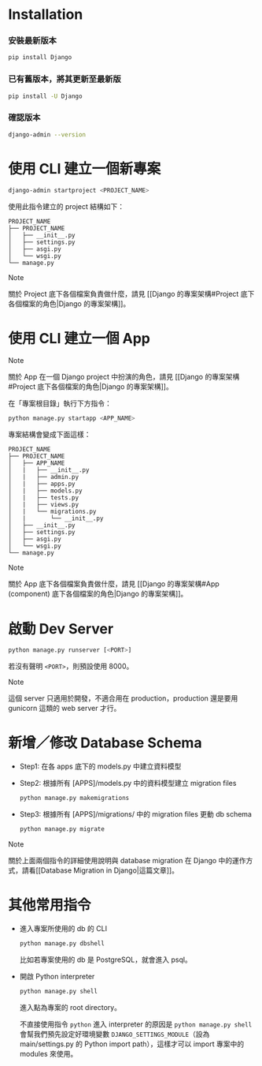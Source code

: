 # Installation

### 安裝最新版本

```bash
pip install Django
```

### 已有舊版本，將其更新至最新版

```bash
pip install -U Django
```

### 確認版本

```bash
django-admin --version
```

# 使用 CLI 建立一個新專案

```sh
django-admin startproject <PROJECT_NAME>
```

使用此指令建立的 project 結構如下：

```plaintext
PROJECT_NAME
├── PROJECT_NAME
│   ├── __init__.py
│   ├── settings.py
│   ├── asgi.py
│   └── wsgi.py
└── manage.py
```

> [!Note]
> 關於 Project 底下各個檔案負責做什麼，請見 [[Django 的專案架構#Project 底下各個檔案的角色|Django 的專案架構]]。

# 使用 CLI 建立一個 App

> [!Note]
> 關於 App 在一個 Django project 中扮演的角色，請見 [[Django 的專案架構#Project 底下各個檔案的角色|Django 的專案架構]]。

在「專案根目錄」執行下方指令：

```sh
python manage.py startapp <APP_NAME>
```

專案結構會變成下面這樣：

```plaintext
PROJECT_NAME
├── PROJECT_NAME
│   ├── APP_NAME
│   |   ├── __init__.py
│   |   ├── admin.py
│   |   ├── apps.py
│   |   ├── models.py
│   |   ├── tests.py
│   |   ├── views.py
│   |   └── migrations.py
│   |       └── __init__.py
│   ├── __init__.py
│   ├── settings.py
│   ├── asgi.py
│   └── wsgi.py
└── manage.py
```

> [!Note]
> 關於 App 底下各個檔案負責做什麼，請見 [[Django 的專案架構#App (component) 底下各個檔案的角色|Django 的專案架構]]。

# 啟動 Dev Server

```sh
python manage.py runserver [<PORT>]
```

若沒有聲明 `<PORT>`，則預設使用 8000。

> [!Note]
> 這個 server 只適用於開發，不適合用在 production，production 還是要用 gunicorn 這類的 web server 才行。

# 新增／修改 Database Schema

- Step1: 在各 apps 底下的 models.py 中建立資料模型
- Step2: 根據所有 [APPS]/models.py 中的資料模型建立 migration files

    ```bash
    python manage.py makemigrations
    ```

- Step3: 根據所有 [APPS]/migrations/ 中的 migration files 更動 db schema

    ```bash
    python manage.py migrate
    ```

>[!Note]
>關於上面兩個指令的詳細使用說明與 database migration 在 Django 中的運作方式，請看[[Database Migration in Django|這篇文章]]。

# 其他常用指令

- 進入專案所使用的 db 的 CLI

    ```bash
    python manage.py dbshell
    ```

    比如若專案使用的 db 是 PostgreSQL，就會進入 psql。

- 開啟 Python interpreter

    ```bash
    python manage.py shell
    ```

    進入點為專案的 root directory。

    不直接使用指令 `python` 進入 interpreter 的原因是 `python manage.py shell` 會幫我們預先設定好環境變數 `DJANGO_SETTINGS_MODULE`（設為 main/settings.py 的 Python import path），這樣才可以 import 專案中的 modules 來使用。
